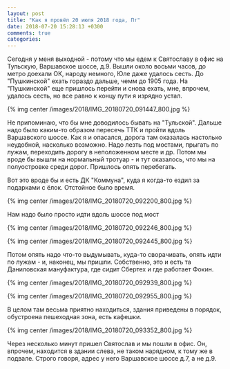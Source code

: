 ```yaml
---
layout: post
title: "Как я провёл 20 июля 2018 года, Пт"
date: 2018-07-20 15:28:13 +0300
comments: true
categories: 
---
```

Сегодня у меня выходной - потому что мы едем к Святославу в офис на Тульскую, Варшавское шоссе, д.9. Вышли около восьми часов, до метро доехали ОК, народу немного, Юле даже удалось сесть. До "Пушкинской" ехать гораздо дальше, чемм до 1905 года. На "Пушкинской" еще пришлось перейти и снова ехать, мне, впрочем, удалось сесть, но все равно к концу пути я изрядно устал.

{% img center /images/2018/IMG_20180720_091447_800.jpg %}

Не припоминаю, что бы мне доводилось бывать на "Тульской". Дальше надо было каким-то образом пересечь ТТК и пройти вдоль Варшавского шоссе. Как я и опасался, дорога там оказалась настолько неудобной, насколько возможно. Надо лезть под мостами, прыгать по лужам, переходить дорогу в неположенном месте и др. Потом мы вроде бы вышли на нормальный тротуар - и тут оказалось, что мы на полуостровке среди дорог. Пришлось опять перебегать. 

Вот это вроде бы и есть ДК "Коммуна", куда я когда-то ездил за подарками с ёлок. Отстойное было время.

{% img center /images/2018/IMG_20180720_092200_800.jpg %}

Нам надо было просто идти вдоль шоссе под мост

{% img center /images/2018/IMG_20180720_092246_800.jpg %}

{% img center /images/2018/IMG_20180720_092445_800.jpg %}

Потом опять надо что-то выдумывать, куда-то сворачивать, опять идти по лужам - и, наконец, мы пришли. Собственно, это и есть та Даниловская мануфактура, где сидит Сбертех и где работает Фокин.

{% img center /images/2018/IMG_20180720_092939_800.jpg %}

{% img center /images/2018/IMG_20180720_092955_800.jpg %}

В целом там весьма приятно находиться, здания приведены в порядок, обустроена пешеходная зона, есть кафешки.

{% img center /images/2018/IMG_20180720_093352_800.jpg %}

Через несколько минут пришел Святослав и мы пошли в офис. Он, впрочем, находится в здании слева, не таком нарядном, к тому же в подвале. Строго говоря, адрес у него Варшавское шоссе д.7, а не д.9.
